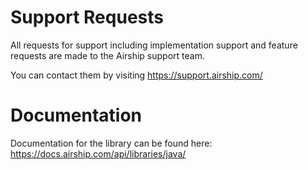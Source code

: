 # Support Requests

All requests for support including implementation support and feature requests are made to the Airship support team. 

You can contact them by visiting https://support.airship.com/

# Documentation

Documentation for the library can be found here:
https://docs.airship.com/api/libraries/java/